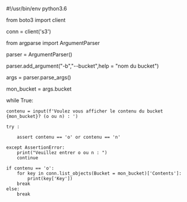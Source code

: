 #!/usr/bin/env python3.6

from boto3 import client

conn = client('s3')

from argparse import ArgumentParser

parser = ArgumentParser()

parser.add_argument("-b","--bucket",help = "nom du bucket")

args = parser.parse_args()

mon_bucket = args.bucket


while True:

	contenu = input(f'Voulez vous afficher le contenu du bucket {mon_bucket}? (o ou n) : ')

	try :

		assert contenu == 'o' or contenu == 'n'

	except AssertionError:
		print("Veuillez entrer o ou n : ")
		continue

	if contenu == 'o':
		for key in conn.list_objects(Bucket = mon_bucket)['Contents']:
			print(key['Key'])
		break
	else:
		break


